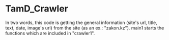 # TamD_Crawler
In two words, this code is getting the general information (site's url, title, text, date, image's url) from the site (as an ex.: "zakon.kz").
main1 starts the functions which are included in "crawler1".
